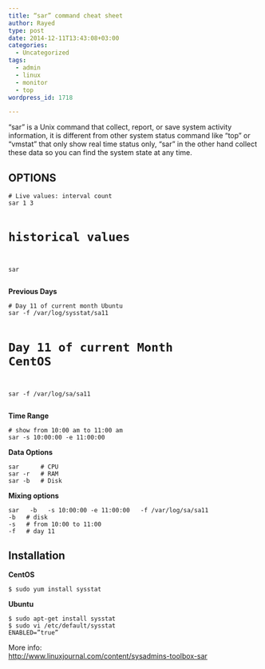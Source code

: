```yaml
---
title: “sar” command cheat sheet
author: Rayed
type: post
date: 2014-12-11T13:43:08+03:00
categories:
  - Uncategorized
tags:
  - admin
  - linux
  - monitor
  - top
wordpress_id: 1718

---
```

<p>&#8220;sar&#8221; is a Unix command that collect, report, or save system activity information, it is different from other system status command like &#8220;top&#8221; or &#8220;vmstat&#8221; that only show real time status only, &#8220;sar&#8221; in the other hand collect these data so you can find the system state at any time.</p>
<h2>OPTIONS</h2>
<pre><code># Live values: interval count
sar 1 3

# historical values
sar
</code></pre>
<p><strong>Previous Days</strong></p>
<pre><code># Day 11 of current month Ubuntu
sar -f /var/log/sysstat/sa11

# Day 11 of current Month CentOS
sar -f /var/log/sa/sa11
</code></pre>
<p><strong>Time Range</strong></p>
<pre><code># show from 10:00 am to 11:00 am
sar -s 10:00:00 -e 11:00:00
</code></pre>
<p><strong>Data Options</strong></p>
<pre><code>sar      # CPU 
sar -r   # RAM
sar -b   # Disk
</code></pre>
<p><strong>Mixing options</strong></p>
<pre><code>sar   -b   -s 10:00:00 -e 11:00:00   -f /var/log/sa/sa11  
-b   # disk 
-s   # from 10:00 to 11:00
-f   # day 11
</code></pre>
<h2>Installation</h2>
<p><strong>CentOS</strong></p>
<pre><code>$ sudo yum install sysstat
</code></pre>
<p><strong>Ubuntu</strong></p>
<pre><code>$ sudo apt-get install sysstat
$ sudo vi /etc/default/sysstat
ENABLED=”true”
</code></pre>
<p>More info:<br />
<a href="http://www.linuxjournal.com/content/sysadmins-toolbox-sar">http://www.linuxjournal.com/content/sysadmins-toolbox-sar</a></p>
